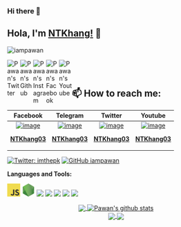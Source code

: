 ### Hi there 👋

## Hola, I'm [NTKhang!](https://www.facebook.com/ntkhang03) 👋

<p align="left"> <img src="https://komarev.com/ghpvc/?username=ntkhang03&label=Views&color=blue&style=plastic" alt="iampawan" /> </p>

<a href="https://twitter.com/ntkhang03">
  <img align="left" alt="Pawan's Twitter" width="30px" src="https://cdn.jsdelivr.net/npm/simple-icons@v3/icons/twitter.svg"/>
</a>
<a href="https://github.com/ntkhang03">
  <img align="left" alt="Pawan's Github" width="30px" src="https://cdn.jsdelivr.net/npm/simple-icons@v3/icons/github.svg" />
</a>
<a href="https://instagram.com/nthanhkhang2003">
  <img align="left" alt="Pawan's Instagram" width="30px" src="https://cdn.jsdelivr.net/npm/simple-icons@v3/icons/instagram.svg" />
</a>
<a href="https://www.facebook.com/ntkhang03">
  <img align="left" alt="Pawan's Facebook" width="30px" src="https://cdn.jsdelivr.net/npm/simple-icons@v3/icons/facebook.svg" />
</a>
<a href="https://www.youtube.com/ntkhang03">
  <img align="left" alt="Pawan's Youtube" width="30px" src="https://cdn.jsdelivr.net/npm/simple-icons@v3/icons/youtube.svg" />
</a>

<br/>
<br/>

## 📫 How to reach me:

| Facebook | Telegram | Twitter | Youtube | 
| :---: | :---: | :---: | :---: |
| [![image](https://raw.githubusercontent.com/ntkhang03/ntkhang03/main/sources/qr-fb.svg)](https://www.facebook.com/100010382497517/) <p><b><a href="https://www.facebook.com/100010382497517/">NTKhang03</a><b></p> | [![image](https://raw.githubusercontent.com/ntkhang03/ntkhang03/main/sources/qr-tele.svg)](https://t.me/ntkhang03) <p><b><a href="https://t.me/ntkhang03">NTKhang03</a><b></p> | [![image](https://raw.githubusercontent.com/ntkhang03/ntkhang03/main/sources/qr-tw.svg)](https://twitter.com/ntkhang03) <p><b><a href="https://twitter.com/ntkhang03">NTKhang03</a><b></p> | [![image](https://raw.githubusercontent.com/ntkhang03/ntkhang03/main/sources/qr-ytb.svg)](https://www.youtube.com/c/NTKhang03) <p><b><a href="https://www.youtube.com/c/NTKhang03">NTKhang03</a><b></p>  |


[![Twitter: imthepk](https://img.shields.io/twitter/follow/ntkhang03?style=social)](https://twitter.com/ntkhang03)
[![GitHub iampawan](https://img.shields.io/github/followers/ntkhang03?label=follow&style=social)](https://github.com/ntkhang03)

**Languages and Tools:**  

<code><img height="30" src="https://raw.githubusercontent.com/github/explore/80688e429a7d4ef2fca1e82350fe8e3517d3494d/topics/javascript/javascript.png"></code>
<code><img height="30" src="https://raw.githubusercontent.com/github/explore/80688e429a7d4ef2fca1e82350fe8e3517d3494d/topics/nodejs/nodejs.png"></code>
<code><img height="30" src="https://cdn.jsdelivr.net/gh/devicons/devicon/icons/html5/html5-original.svg"></code>
<code><img height="30" src="https://cdn.jsdelivr.net/gh/devicons/devicon/icons/bootstrap/bootstrap-original-wordmark.svg"></code>
<code><img height="30" src="https://cdn.jsdelivr.net/gh/devicons/devicon/icons/git/git-original.svg"></code>
<code><img height="30" src="https://cdn.jsdelivr.net/gh/devicons/devicon/icons/npm/npm-original-wordmark.svg"></code>
<code><img height="30" src="https://cdn.jsdelivr.net/gh/devicons/devicon/icons/vscode/vscode-original-wordmark.svg"></code>



<p align="center">

  <a href="https://github.com/ntkhang03">
    <img align="center" src="https://github-readme-stats.vercel.app/api/top-langs/?username=ntkhang03&theme=blue-green" />
  </a>
  <a href="https://github.com/ntkhang03">
   <img align="center" src="https://github-readme-stats.vercel.app/api?username=ntkhang03&show_icons=true&theme=github_dark&line_height=27" alt="Pawan's github stats"/>
  </a>

  <br>

  <a href="https://github.com/fb-chat-api/fb-chat-api">
    <img align="center" src="https://github-readme-stats.vercel.app/api/pin/?username=fb-chat-api&repo=fb-chat-api&theme=github_dark" />
  </a>
  <a href="https://github.com/ntkhang03/Goat-Bot">
   <img align="center" src="https://github-readme-stats.vercel.app/api/pin/?username=ntkhang03&repo=Goat-Bot-V2&theme=github_dark" />
  </a>

</p>
